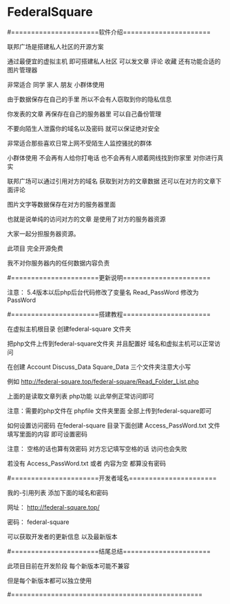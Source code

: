 # FederalSquare
#======================软件介绍======================



联邦广场是搭建私人社区的开源方案

通过最便宜的虚拟主机 即可搭建私人社区 可以发文章 评论 收藏 还有功能合适的图片管理器

非常适合 同学 家人 朋友 小群体使用 

由于数据保存在自己的手里 所以不会有人窃取到你的隐私信息 

你发表的文章 再保存在自己的服务器里 可以自己备份管理

不要向陌生人泄露你的域名以及密码 就可以保证绝对安全

非常适合那些喜欢日常上网不受陌生人监控骚扰的群体

小群体使用 不会再有人给你打电话 也不会再有人顺着网线找到你家里 对你进行真实

联邦广场可以通过引用对方的域名 获取到对方的文章数据 还可以在对方的文章下面评论

图片文字等数据保存在对方的服务器里面

也就是说单纯的访问对方的文章 是使用了对方的服务器资源

大家一起分担服务器资源。

此项目 完全开源免费

我不对你服务器内的任何数据内容负责



#======================更新说明======================



注意： 5.4版本以后php后台代码修改了变量名 Read_PassWord 修改为 PassWord



#======================搭建教程======================



在虚拟主机根目录 创建federal-square 文件夹

把php文件上传到federal-square文件夹 并且配置好 域名和虚拟主机可以正常访问

在创建 Account Discuss_Data Square_Data 三个文件夹注意大小写

例如 http://federal-square.top/federal-square/Read_Folder_List.php

上面的是读取文章列表 php功能 以此举例正常访问即可

注意：需要的php文件在 phpfile 文件夹里面 全部上传到federal-square即可

如何设置访问密码 在federal-square 目录下面创建 Access_PassWord.txt 文件 填写里面的内容 即可设置密码

注意： 空格的话也算有效密码 对方忘记填写空格的话 访问也会失败

若没有 Access_PassWord.txt 或者 内容为空 都算没有密码



#======================开发者域名======================



我的-引用列表 添加下面的域名和密码

网址： http://federal-square.top/

密码： federal-square

可以获取开发者的更新信息 以及最新版本



#======================结尾总结======================



此项目目前在开发阶段 每个新版本可能不兼容

但是每个新版本都可以独立使用



#================================================